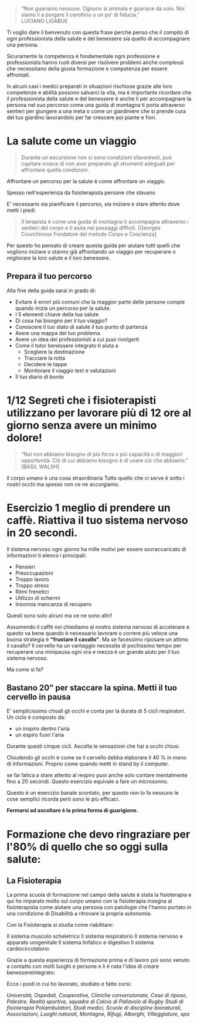 
> “Non guariamo nessuno. Ognuno si ammala e guarisce da solo. Noi siamo lí a porgere il cerottino o un po’ di fiducia.”  
LUCIANO LIGABUE

Ti voglio dare il benvenuto con questa frase perchè penso che il compito di ogni professionista della salute e del benessere sia quello di accompagnare una persona.

Sicuramente la competenza è fondamentale ogni professione e professionista hanno ruoli diversi per risolvere problemi anche complessi che necessitano della giusta formazione e competenza per essere affrontati. 

In alcuni casi i medici preparati in situazioni rischiose grazie alle loro competenze e  abilità possono salvarci la vita, ma è importante ricordare che il professionista della salute e del benessere è anche li per accompagnare la persona nel suo percorso come una guida di montagna ti porta attraverso sentieri per giungere a una meta o come un giardiniere che si prende cura del tuo giardino lavorandolo per far crescere poi piante e fiori.

# La salute come un viaggio

> Durante un escursione non ci sono condizioni sfavorevoli, può capitare invece di non aver preparato gli strumenti adeguati per affrontare quella condizioni.

Affrontare un percorso per la salute è come affrontare un viaggio. 

Spesso nell'esperienza da fisioterapista persone che stavano 

E' necessario sia pianificare il percorso, sia iniziare e stare attento dove metti i piedi.

> Il terapista è come una guida di montagna ti accompagna attraverso i sentieri del corpo e ti aiuta nei passaggi difficili.
[Georges Courchinoux Fondatore del metodo Corpo e Coscienza]

Per questo ho pensato di creare questa guida per aiutare tutti quelli che vogliono iniziare o stanno già affrontando un viaggio per recuperare o migliorare la loro salute e il loro benessere.

## Prepara il tuo percorso
    
Alla fine della guida sarai in grado di:

-  Evitare 4 errori più comuni che la maggior parte delle persone compie quando inizia un percorso per la salute.
-  I 5 elementi chiave della tua salute
-  Di cosa hai bisogno per il tuo viaggio?
- Conoscere il tuo stato di salute il tuo punto di partenza
- Avere una mappa del tuo problema 
- Avere un idea dei professionisti a cui puoi rivolgerti
- Come il tutor benessere integrato ti aiuta a 
	- Scegliere la destinazione 
	- Tracciare la rotta 
	- Decidere le tappe  
	- Monitorare il viaggio test e valutazioni
- Il tuo diario di bordo


# 1/12 Segreti che i fisioterapisti utilizzano per lavorare più di 12 ore al giorno senza avere un minimo dolore!

> “Noi non abbiamo bisogno di più  forza o più capacità o di maggiori  opportunità. Ciò di cui abbiamo bisogno è di usare ciò che abbiamo.”  
[BASIL WALSH]

Il corpo umano è una cosa straordinaria
Tutto quello che ci serve è sotto i nostri occhi ma spesso non ce ne accorgiamo.

# Esercizio 1 meglio di prendere un caffè. Riattiva il tuo sistema nervoso in 20 secondi.

Il sistema nervoso ogni giorno ha mille motivi per essere sovraccaricato di informazioni  ti elenco i principali:

 - Pensieri
 - Preoccupazioni
 - Troppo lavoro
 - Troppo stress
 - Ritmi frenetici
 - Utilizzo di schermi
 - Insonnia mancanza di recupero  

Questi sono solo alcuni ma ce ne sono altri!

Assumendo il caffè noi chiediamo al nostro sistema nervoso di accelerare e questo va bene quando è necessario lavorare o correre più veloce una buona strategia è **"frustare il cavallo"**.
Ma se facessimo riposare un attimo il cavallo?
Il cervello ha un vantaggio necessita di pochissimo tempo per recuperare una minipausa ogni ora e mezza è un grande aiuto per il tuo sistema nervoso.

Ma come si fa?

## Bastano 20" per staccare la spina. Metti il tuo cervello in pausa

 E' semplicissimo chiudi gli occhi e conta per la durata di 5 cicli respiratori. Un ciclo è composto da:

 -  un inspiro dentro l'aria 
 - un espiro fuori l'aria

Durante questi cinque cicli.
Ascolta le sensazioni che hai a occhi chiusi. 

Chiudendo gli occhi è come se il cervello debba elaborare il 40 % in meno di informazioni. Proprio come quando metti in stand by il computer.

se fai fatica a stare attento al respiro puoi anche solo contare mentalmente fino a 20 secondi.
Questo esercizio equivale a fare un microsonno.

Questo è un esercizio banale scontato, per questo non lo fa nessuno le cose semplici ricorda però sono le più efficaci.

**Fermarsi ad ascoltare è la prima forma di guarigione.**

# Formazione che devo ringraziare per l'80% di quello che so oggi sulla salute:

## La Fisioterapia

La prima scuola di  formazione nel campo della salute  è stata la fisioterapia e qui ho imparato molto sul corpo umano con la fisioterapia insegna al fisioterapista come aiutare una persona con patologie che l'hanno portato in una condizione di Disabilità a ritrovare la propria autonomia.

Con la Fisioterapia si studia come riabilitare: 

Il sistema muscolo scheletrico
Il sistema respiratorio
Il sistema nervoso e apparato urogenitale
Il sistema linfatico e digestivo
Il sistema cardiocircolatorio

Grazie a questa esperienza di formazione prima e di lavoro poi sono venuto a contatto con molti luoghi e persone e li è nata l'idea di creare benessereintegrato: 

Ecco i posti in cui ho lavorato, studiato e fatto corsi:

*Università, Ospedali, Cooperative, Cliniche convenzionate, Case di riposo, Palestre, Realtà sportive, squadre di Calcio di Pallavolo di Rugby Studi di fisioterapia Poliambulatori, Studi medici, Scuole di discipline bionaturali, Associazioni, Luoghi naturali, Montagne, Rifugi, Alberghi, Villeggiature,  spa*
  

<!--stackedit_data:
eyJoaXN0b3J5IjpbMTUzMTkzMTkzMSw5MDA2MDI1NzYsLTExMD
QxMDQ2NTgsMTU3MzgwMzI5MiwxMjE4NzM1NTk4LC0zODAzNjE0
MDQsNjI0OTM5MDQ1LC0xNzY5ODQxOTczLDE1Nzc0MTc3MzIsLT
QwMDE4MDc4MV19
-->